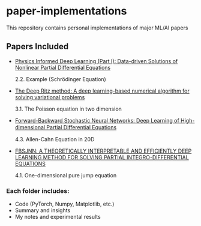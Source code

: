 # paper-implementations
This repository contains personal implementations of major ML/AI papers

## Papers Included
- [Physics Informed Deep Learning (Part I): Data-driven Solutions of Nonlinear Partial Differential Equations](https://arxiv.org/abs/1711.10561)

    2.2. Example (Schrödinger Equation)

- [The Deep Ritz method: A deep learning-based numerical algorithm for solving variational problems](https://arxiv.org/abs/1710.00211)
  
    3.1. The Poisson equation in two dimension

- [Forward-Backward Stochastic Neural Networks: Deep Learning of High-dimensional Partial Diﬀerential Equations](https://github.com/surinlee/paper-implementations/tree/main/Forward-Backward%20Stochastic%20Neural%20Networks)

    4.3. Allen-Cahn Equation in 20D

- [FBSJNN: A THEORETICALLY INTERPRETABLE AND EFFICIENTLY DEEP LEARNING METHOD FOR SOLVING PARTIAL INTEGRO-DIFFERENTIAL EQUATIONS](https://arxiv.org/abs/2412.11010)

    4.1. One-dimensional pure jump equation

### Each folder includes:
- Code (PyTorch, Numpy, Matplotlib, etc.)
- Summary and insights
- My notes and experimental results
